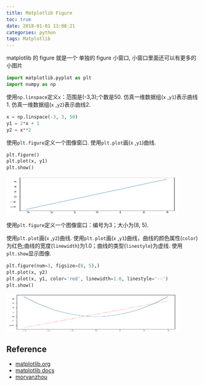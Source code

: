 ```yaml
---
title: Matplotlib Figure
toc: true
date: 2018-01-01 13:08:21
categories: python
tags: Matplotlib
---
```


matplotlib 的 figure 就是一个 单独的 figure 小窗口, 小窗口里面还可以有更多的小图片

<!-- more -->

```python
import matplotlib.pyplot as plt
import numpy as np
```

使用`np.linspace`定义`x`：范围是(-3,3);个数是50. 仿真一维数据组(`x` ,`y1`)表示曲线1. 仿真一维数据组(`x` ,`y2`)表示曲线2.

```python
x = np.linspace(-3, 3, 50)
y1 = 2*x + 1
y2 = x**2
```

使用`plt.figure`定义一个图像窗口. 使用`plt.plot`画(`x` ,`y1`)曲线.

```python
plt.figure()
plt.plot(x, y1)
plt.show()
```

<div class="limg1">
<img src="/images/python/matplotlib-2-figure-1.png" height="100" width="450" />
</div>

使用`plt.figure`定义一个图像窗口：编号为3；大小为(8, 5). 

使用`plt.plot`画(`x` ,`y2`)曲线. 
使用`plt.plot`画(`x` ,`y1`)曲线，曲线的颜色属性(`color`)为红色;曲线的宽度(`linewidth`)为1.0；曲线的类型(`linestyle`)为虚线. 使用`plt.show`显示图像.

```python
plt.figure(num=3, figsize=(8, 5),)
plt.plot(x, y2)
plt.plot(x, y1, color='red', linewidth=1.0, linestyle='--')
plt.show()
```

<div class="limg1">
<img src="/images/python/matplotlib-2-figure-2.png" height="100" width="450" />
</div>

[img1]: /images/python/matplotlib-2-figure-1.png
[img2]: /images/python/matplotlib-2-figure-2.png

## Reference

- [matplotlib.org][1]
- [matplotlib docs][2]
- [morvanzhou][3]

[1]: https://matplotlib.org/
[2]: https://matplotlib.org/contents.html
[3]: https://morvanzhou.github.io


